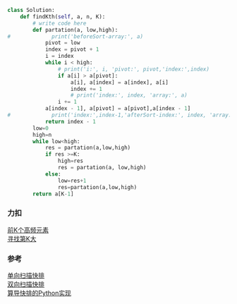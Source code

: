 ```python
class Solution:
    def findKth(self, a, n, K):
        # write code here
        def partation(a, low,high):
#             print('beforeSort-array:', a)
            pivot = low
            index = pivot + 1
            i = index
            while i < high:
                # print('i:', i, 'pivot:', pivot,'index:',index)
                if a[i] > a[pivot]:
                    a[i], a[index] = a[index], a[i]
                    index += 1
                    # print('index:', index, 'array:', a)
                i += 1
            a[index - 1], a[pivot] = a[pivot],a[index - 1]
#             print('index:',index-1,'afterSort-index:', index, 'array:', a)
            return index - 1
        low=0
        high=n
        while low<high:
            res = partation(a,low,high)
            if res >=K:
                high=res
                res = partation(a, low,high)
            else:
                low=res+1
                res=partation(a,low,high)          
        return a[K-1]
```
###  力扣  
[前K个高频元素](https://leetcode-cn.com/problems/top-k-frequent-elements/solution/qian-k-ge-gao-pin-yuan-su-by-leetcode-solution/)  
[寻找第K大](https://www.nowcoder.com/practice/e016ad9b7f0b45048c58a9f27ba618bf?tpId=117&&tqId=37791&&companyId=239&rp=1&ru=/company/home/code/239&qru=/ta/job-code-high/question-ranking)  
###  参考  
[单向扫描快排](https://blog.csdn.net/so_geili/article/details/53284424)  
[双向扫描快排](https://wiki.jikexueyuan.com/project/easy-learn-algorithm/fast-sort.html)  
[算导快排的Python实现](http://wangwlj.com/2018/01/11/algorithm_tutorial_chapter_7/)

